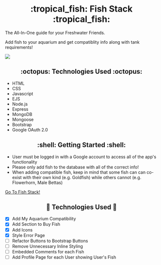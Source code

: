 <h1 align='center'> :tropical_fish: Fish Stack :tropical_fish: </h1>

The All-In-One guide for your Freshwater Friends.

Add fish to your aquarium and get compatiblity info along with tank requirements!


<img src="https://i.imgur.com/myopYzM.jpg">


<h2 align='center'> :octopus: Technologies Used :octopus: </h2>

- HTML
- CSS
- Javascript
- EJS
- Node.js
- Express
- MongoDB
- Mongoose
- Bootstrap
- Google OAuth 2.0

<h2 align='center'> :shell: Getting Started :shell: </h2>

- User must be logged in with a Google account to access all of the app's functionality
- Please only add fish to the database with all of the correct info!
- When adding compatible fish, keep in mind that some fish can can co-exist with their own kind (e.g. Goldfish) while others cannot (e.g. Flowerhorn, Male Bettas)

[Go To Fish Stack!](https://fish-stack.herokuapp)

<h2 align='center'> 🐡 Technologies Used 🐡 </h2>

- [x] Add My Aquarium Compatibility
- [x] Add Section to Buy Fish
- [x] Add Icons
- [x] Style Error Page
- [ ] Refactor Buttons to Bootstrap Buttons
- [ ] Remove Unnecessary Inline Styling
- [ ] Embedded Comments for each Fish
- [ ] Add Profile Page for each User showing User's Fish
